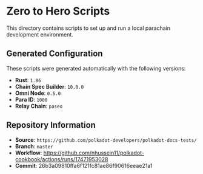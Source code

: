 # Zero to Hero Scripts

This directory contains scripts to set up and run a local parachain development environment.

## Generated Configuration

These scripts were generated automatically with the following versions:
- **Rust**: `1.86`
- **Chain Spec Builder**: `10.0.0`
- **Omni Node**: `0.5.0`
- **Para ID**: `1000`
- **Relay Chain**: `paseo`

## Repository Information

- **Source**: `https://github.com/polkadot-developers/polkadot-docs-tests/`
- **Branch**: `master`
- **Workflow**: https://github.com/nhussein11/polkadot-cookbook/actions/runs/17471953028
- **Commit**: 26b3a09810ffa6f121fc81ae86f90616eeae21a1
